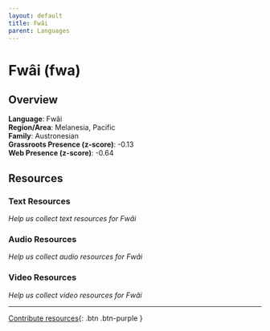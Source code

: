 ```yaml
---
layout: default
title: Fwâi
parent: Languages
---
```


# Fwâi (fwa)

## Overview

**Language**: Fwâi  
**Region/Area**: Melanesia, Pacific  
**Family**: Austronesian  
**Grassroots Presence (z-score)**: -0.13  
**Web Presence (z-score)**: -0.64  

## Resources

### Text Resources
*Help us collect text resources for Fwâi*

### Audio Resources
*Help us collect audio resources for Fwâi*

### Video Resources
*Help us collect video resources for Fwâi*

---

[Contribute resources](https://forms.office.com/e/1SfLJx3u1r){: .btn .btn-purple }
